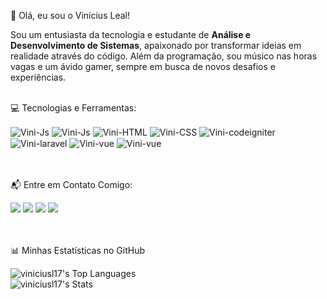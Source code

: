 
👋 Olá, eu sou o Vinícius Leal!
<p align="left">
Sou um entusiasta da tecnologia e estudante de <strong>Análise e Desenvolvimento de Sistemas</strong>, apaixonado por transformar ideias em realidade através do código. Além da programação, sou músico nas horas vagas e um ávido gamer, sempre em busca de novos desafios e experiências.
</p>
<br>
💻 Tecnologias e Ferramentas: <p></p>
<div style="display: inline_block">
  <img align="center" alt="Vini-Js" src="https://img.shields.io/badge/javascript-%23323330.svg?style=for-the-badge&logo=javascript&logoColor=%23F7DF1E">
  <img align="center" alt="Vini-Js" src="https://img.shields.io/badge/React-61DAFB.svg?style=for-the-badge&logo=React&logoColor=black">
  <img align="center" alt="Vini-HTML" src="https://img.shields.io/badge/html5-%23E34F26.svg?style=for-the-badge&logo=html5&logoColor=white">
  <img align="center" alt="Vini-CSS" src="https://img.shields.io/badge/css3-%231572B6.svg?style=for-the-badge&logo=css3&logoColor=white">
  <img align="center" alt="Vini-codeigniter" src="https://img.shields.io/badge/CodeIgniter-%23EF4223.svg?style=for-the-badge&logo=codeIgniter&logoColor=white">  
  <img align="center" alt="Vini-laravel" src="https://img.shields.io/badge/laravel-%23FF2D20.svg?style=for-the-badge&logo=laravel&logoColor=white">
  <img align="center" alt="Vini-vue" src="https://img.shields.io/badge/vuejs-%2335495e.svg?style=for-the-badge&logo=vuedotjs&logoColor=%234FC08D">  
  <img align="center" alt="Vini-vue" src="https://img.shields.io/badge/python-3670A0?style=for-the-badge&logo=python&logoColor=ffdd54">  
  
</div>
<br>  

 <br> 

 📬 Entre em Contato Comigo:
<div>
  <a href="https://instagram.com/vini_leal17/" target="_blank"><img src="https://img.shields.io/badge/-Instagram-%23E4405F?style=for-the-badge&logo=instagram&logoColor=white" target="_blank"></a> 	
 <a href="https://discord.gg/ViniLeal17#6972" target="_blank"><img src="https://img.shields.io/badge/Discord-7289DA?style=for-the-badge&logo=discord&logoColor=white" target="_blank"></a> 
  <a href = "mailto:viniciusleal.lc@gmail.com"><img src="https://img.shields.io/badge/-Gmail-%23333?style=for-the-badge&logo=gmail&logoColor=white" target="_blank"></a>
  <a href="https://www.linkedin.com/in/viniciuleal17/" target="_blank"><img src="https://img.shields.io/badge/-LinkedIn-%230077B5?style=for-the-badge&logo=linkedin&logoColor=white" target="_blank"></a>  
</div>
<br>

<br>

📊 Minhas Estatísticas no GitHub

![viniciusl17's Top Languages](https://github-readme-stats.vercel.app/api/top-langs/?username=viniciusl17&theme=onedark&show_icons=true&hide_border=false&layout=compact)
<br>
![viniciusl17's Stats](https://github-readme-stats.vercel.app/api?username=viniciusl17&theme=onedark&show_icons=true&hide_border=false&count_private=true)
<br>



